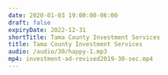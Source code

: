 ```yaml
---
date: 2020-01-03 19:00:00-06:00
draft: false
expiryDate: 2022-12-31
shortTitle: Tama County Investment Services
title: Tama County Investment Services
audio: /audio/30/happy-1.mp3
mp4: investment-ad-revised2019-30-sec.mp4
---
```

